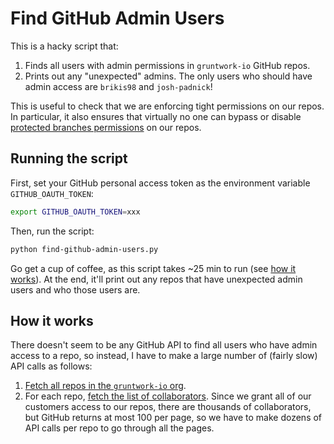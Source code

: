 # Find GitHub Admin Users

This is a hacky script that:

1. Finds all users with admin permissions in `gruntwork-io` GitHub repos.
1. Prints out any "unexpected" admins. The only users who should have admin access are `brikis98` and `josh-padnick`!

This is useful to check that we are enforcing tight permissions on our repos. In particular, it also ensures that 
virtually no one can bypass or disable [protected branches 
permissions](https://help.github.com/en/github/administering-a-repository/about-protected-branches) on our repos.




## Running the script

First, set your GitHub personal access token as the environment variable `GITHUB_OAUTH_TOKEN`:

```bash
export GITHUB_OAUTH_TOKEN=xxx
```

Then, run the script:

```bash
python find-github-admin-users.py
```

Go get a cup of coffee, as this script takes ~25 min to run (see [how it works](#how-it-works)). At the end,
it'll print out any repos that have unexpected admin users and who those users are.




## How it works

There doesn't seem to be any GitHub API to find all users who have admin access to a repo, so instead, I have to make
a large number of (fairly slow) API calls as follows:

1. [Fetch all repos in the `gruntwork-io` org](https://developer.github.com/v3/repos/#list-organization-repositories).
1. For each repo, [fetch the list of 
   collaborators](https://developer.github.com/v3/repos/collaborators/#list-collaborators). Since we grant all of our
   customers access to our repos, there are thousands of collaborators, but GitHub returns at most 100 per page, so 
   we have to make dozens of API calls per repo to go through all the pages.  